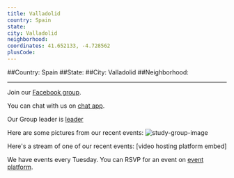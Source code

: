 ```yaml
---
title: Valladolid
country: Spain
state: 
city: Valladolid
neighborhood: 
coordinates: 41.652133, -4.728562
plusCode:
---
```


##Country: Spain
##State: 
##City: Valladolid
##Neighborhood: 
*****
Join our [Facebook group](https://www.facebook.com/groups/free.code.camp.valladolid.spain).

You can chat with us on [chat app]().

Our Group leader is [leader]()

Here are some pictures from our recent events:
![study-group-image]()

Here's a stream of one of our recent events:
[video hosting platform embed]

We have events every Tuesday. You can RSVP for an event on [event platform]().
